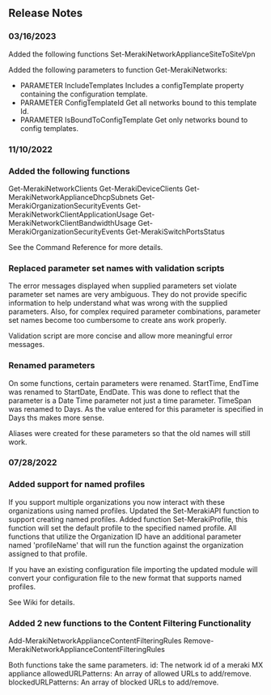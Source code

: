 ## Release Notes

### 03/16/2023

Added the following functions
Set-MerakiNetworkApplianceSiteToSiteVpn

Added the following parameters to function Get-MerakiNetworks:

- PARAMETER IncludeTemplates
    Includes a configTemplate property containing the configuration template.
- PARAMETER ConfigTemplateId
    Get all networks bound to this template Id.
- PARAMETER IsBoundToConfigTemplate
    Get only networks bound to config templates.

### 11/10/2022

### Added the following functions

Get-MerakiNetworkClients
Get-MerakiDeviceClients
Get-MerakiNetworkApplianceDhcpSubnets
Get-MerakiOrganizationSecurityEvents
Get-MerakiNetworkClientApplicationUsage
Get-MerakiNetworkClientBandwidthUsage
Get-MerakiOrganizationSecurityEvents
Get-MerakiSwitchPortsStatus

See the Command Reference for more details.

### Replaced parameter set names with validation scripts

The error messages displayed when supplied parameters set violate parameter set names are very ambiguous.
They do not provide specific information to help understand what was wrong with the supplied parameters.
Also, for complex required parameter combinations, parameter set names become too cumbersome to create ans work properly.

Validation script are more concise and allow more meaningful error messages.

### Renamed parameters

On some functions, certain parameters were renamed.
StartTime, EndTime was renamed to StartDate, EndDate. This was done to reflect that the parameter is a Date Time parameter not just a time parameter.
TimeSpan was renamed to Days. As the value entered for this parameter is specified in Days ths makes more sense.

Aliases were created for these parameters so that the old names will still work.

### 07/28/2022

### Added support for named profiles

If you support multiple organizations you now interact with these organizations using named profiles.
Updated the Set-MerakiAPI function to support creating named profiles.
Added function Set-MerakiProfile, this function will set the default profile to the specified named profile.
All functions that utilize the Organization ID have an additional parameter named 'profileName' that will run the function
against the organization assigned to that profile.

If you have an existing configuration file importing the updated module will convert your configuration file to the new format that supports named profiles.

See Wiki for details.

### Added 2 new functions to the Content Filtering Functionality

Add-MerakiNetworkApplianceContentFilteringRules
Remove-MerakiNetworkApplianceContentFilteringRules

Both functions take the same parameters.
id: The network id of a meraki MX appliance
allowedURLPatterns: An array of allowed URLs to add/remove.
blockedURLPatterns: An array of blocked URLs to add/remove.
